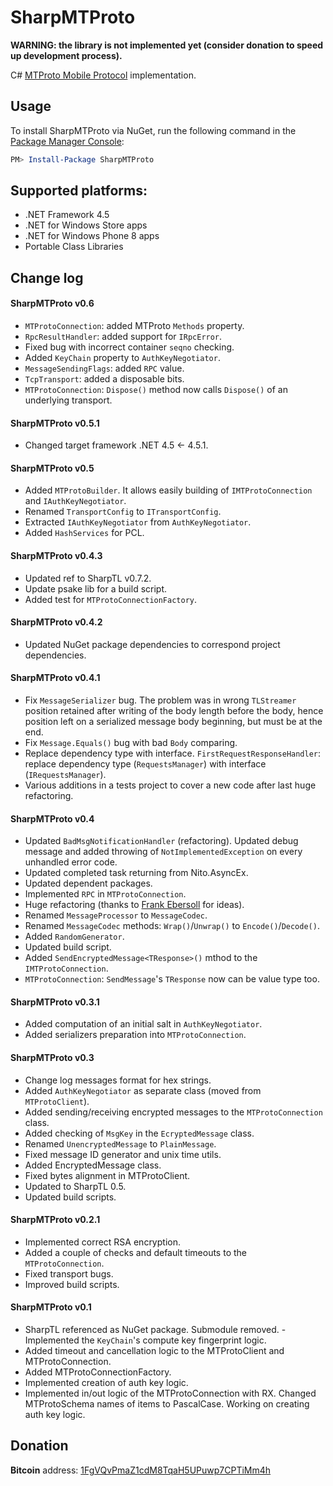 # SharpMTProto

**WARNING: the library is not implemented yet (consider donation to speed up development process).**

C# [MTProto Mobile Protocol](http://core.telegram.org/mtproto) implementation.

## Usage

To install SharpMTProto via NuGet, run the following command in the [Package Manager Console](http://docs.nuget.org/docs/start-here/using-the-package-manager-console):

```powershell
PM> Install-Package SharpMTProto
```

## Supported platforms:

- .NET Framework 4.5
- .NET for Windows Store apps
- .NET for Windows Phone 8 apps
- Portable Class Libraries

## Change log

#### SharpMTProto v0.6

- `MTProtoConnection`: added MTProto `Methods` property.
- `RpcResultHandler`: added support for `IRpcError`.
- Fixed bug with incorrect container `seqno` checking.
- Added `KeyChain` property to `AuthKeyNegotiator`.
- `MessageSendingFlags`: added `RPC` value.
- `TcpTransport`: added a disposable bits.
- `MTProtoConnection`: `Dispose()` method now calls `Dispose()` of an underlying transport.

#### SharpMTProto v0.5.1

- Changed target framework .NET 4.5 <- 4.5.1.

#### SharpMTProto v0.5

- Added `MTProtoBuilder`. It allows easily building of `IMTProtoConnection` and `IAuthKeyNegotiator`.
- Renamed `TransportConfig` to `ITransportConfig`.
- Extracted `IAuthKeyNegotiator` from `AuthKeyNegotiator`.
- Added `HashServices` for PCL.

#### SharpMTProto v0.4.3

- Updated ref to SharpTL v0.7.2.
- Update psake lib for a build script.
- Added test for `MTProtoConnectionFactory`.

#### SharpMTProto v0.4.2

- Updated NuGet package dependencies to correspond project dependencies.

#### SharpMTProto v0.4.1

- Fix `MessageSerializer` bug. The problem was in wrong `TLStreamer` position retained after writing of the body length before the body, hence position left on a serialized message body beginning, but must be at the end.
- Fix `Message.Equals()` bug with bad `Body` comparing.
- Replace dependency type with interface. `FirstRequestResponseHandler`: replace dependency type (`RequestsManager`) with interface (`IRequestsManager`).
- Various additions in a tests project to cover a new code after last huge refactoring.

#### SharpMTProto v0.4

- Updated `BadMsgNotificationHandler` (refactoring). Updated debug message and added throwing of `NotImplementedException` on every unhandled error code.
- Updated completed task returning from Nito.AsyncEx.
- Updated dependent packages.
- Implemented `RPC` in `MTProtoConnection`.
- Huge refactoring (thanks to [Frank Ebersoll](https://github.com/frankebersoll) for ideas).
- Renamed `MessageProcessor` to `MessageCodec`.
- Renamed `MessageCodec` methods: `Wrap()`/`Unwrap()` to `Encode()`/`Decode()`.
- Added `RandomGenerator`.
- Updated build script.
- Added `SendEncryptedMessage<TResponse>()` mthod to the `IMTProtoConnection`.
- `MTProtoConnection`: `SendMessage`'s `TResponse` now can be value type too.

#### SharpMTProto v0.3.1

- Added computation of an initial salt in `AuthKeyNegotiator`.
- Added serializers preparation into `MTProtoConnection`.

#### SharpMTProto v0.3

- Change log messages format for hex strings.
- Added `AuthKeyNegotiator` as separate class (moved from `MTProtoClient`).
- Added sending/receiving encrypted messages to the `MTProtoConnection` class.
- Added checking of `MsgKey` in the `EcryptedMessage` class.
- Renamed `UnencryptedMessage` to `PlainMessage`.
- Fixed message ID generator and unix time utils.
- Added EncryptedMessage class.
- Fixed bytes alignment in MTProtoClient.
- Updated to SharpTL 0.5.
- Updated build scripts.

#### SharpMTProto v0.2.1

- Implemented correct RSA encryption.
- Added a couple of checks and default timeouts to the `MTProtoConnection`.
- Fixed transport bugs.
- Improved build scripts.

#### SharpMTProto v0.1

- SharpTL referenced as NuGet package. Submodule removed.
-Implemented the `KeyChain`'s compute key fingerprint logic.
- Added timeout and cancellation logic to the MTProtoClient and MTProtoConnection.
- Added MTProtoConnectionFactory.
- Implemented creation of auth key logic.
- Implemented in/out logic of the MTProtoConnection with RX. Changed MTProtoSchema names of items to PascalCase.
Working on creating auth key logic.

## Donation ###

**Bitcoin** address: [1FgVQvPmaZ1cdM8TqaH5UPuwp7CPTiMm4h](bitcoin:1FgVQvPmaZ1cdM8TqaH5UPuwp7CPTiMm4h?label=SharpMTProto&message=123)
